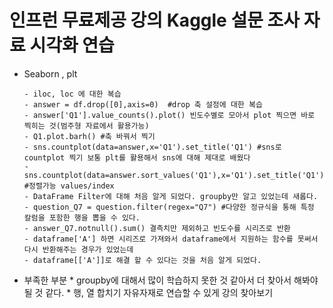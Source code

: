 # 인프런 무료제공 강의 Kaggle 설문 조사 자료 시각화 연습
* Seaborn , plt
        
      - iloc, loc 에 대한 복습
      - answer = df.drop([0],axis=0)  #drop 축 설정에 대한 복습
      - answer['Q1'].value_counts().plot() 빈도수별로 모아서 plot 찍으면 바로 찍히는 것(범주형 자료에서 활용가능)
      - Q1.plot.barh() #축 바꿔서 찍기
      - sns.countplot(data=answer,x='Q1').set_title('Q1') #sns로 countplot 찍기 보통 plt를 활용해서 sns에 대해 제대로 배웠다
      - sns.countplot(data=answer.sort_values('Q1'),x='Q1').set_title('Q1') #정렬가능 values/index
      - DataFrame Filter에 대해 처음 알게 되었다. groupby만 알고 있었는데 새롭다.
      - question_Q7 = question.filter(regex="Q7") #다양한 정규식을 통해 특정 칼럼을 포함한 행을 뽑을 수 있다.
      - answer_Q7.notnull().sum() 결측치만 제외하고 빈도수를 시리즈로 반환
      - dataframe['A'] 하면 시리즈로 가져와서 dataframe에서 지원하는 함수를 못써서 다시 반환해주는 경우가 있었는데
      - dataframe[['A']]로 해결 할 수 있다는 것을 처음 알게 되었다.
* 부족한 부분
        * groupby에 대해서 많이 학습하지 못한 것 같아서 더 찾아서 해봐야 될 것 같다.
        * 행, 열 합치기 자유자재로 연습할 수 있게 강의 찾아보기
